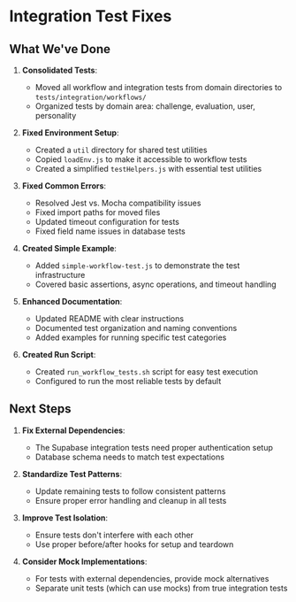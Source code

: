 # Integration Test Fixes

## What We've Done

1. **Consolidated Tests**: 
   - Moved all workflow and integration tests from domain directories to `tests/integration/workflows/`
   - Organized tests by domain area: challenge, evaluation, user, personality

2. **Fixed Environment Setup**:
   - Created a `util` directory for shared test utilities
   - Copied `loadEnv.js` to make it accessible to workflow tests
   - Created a simplified `testHelpers.js` with essential test utilities

3. **Fixed Common Errors**:
   - Resolved Jest vs. Mocha compatibility issues
   - Fixed import paths for moved files
   - Updated timeout configuration for tests
   - Fixed field name issues in database tests

4. **Created Simple Example**:
   - Added `simple-workflow-test.js` to demonstrate the test infrastructure
   - Covered basic assertions, async operations, and timeout handling

5. **Enhanced Documentation**:
   - Updated README with clear instructions
   - Documented test organization and naming conventions
   - Added examples for running specific test categories

6. **Created Run Script**:
   - Created `run_workflow_tests.sh` script for easy test execution
   - Configured to run the most reliable tests by default

## Next Steps

1. **Fix External Dependencies**:
   - The Supabase integration tests need proper authentication setup
   - Database schema needs to match test expectations

2. **Standardize Test Patterns**:
   - Update remaining tests to follow consistent patterns
   - Ensure proper error handling and cleanup in all tests

3. **Improve Test Isolation**:
   - Ensure tests don't interfere with each other
   - Use proper before/after hooks for setup and teardown

4. **Consider Mock Implementations**:
   - For tests with external dependencies, provide mock alternatives
   - Separate unit tests (which can use mocks) from true integration tests 